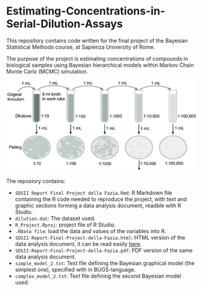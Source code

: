 # Estimating-Concentrations-in-Serial-Dilution-Assays

This repository contains code written for the final project of the Bayesian Statistical Methods course, at Sapienza University of Rome.

The purpose of the project is estimating concentrations of compounds in biological samples using Bayesian hierarchical models within Markov Chain Monte Carlo (MCMC) simulation.

![Example of serial dilution](https://github.com/AlessandradellaFazia/Estimating-Concentrations-in-Serial-Dilution-Assays/blob/main/images/elisa.jpg)


The reposiory contains: 

- `SDSII Report Final Project della Fazia.Rmd`: R Markdown file containing the R code needed to reproduce the project, with text and graphic sections forming a data analysis document, readble with R Studio.
- `dilution.dat`: The dataset used.
- `R_Project.Rproj`: project file of R Studio.
- `.RData file`: load the data and values of the variables into R.
- `SDSII-Report-Final-Project-della-Fazia.html`: HTML version of the data analysis document, it can be read easily [here](https://htmlpreview.github.io/?https://github.com/AlessandradellaFazia/Estimating-Concentrations-in-Serial-Dilution-Assays/blob/main/SDSII-Report-Final-Project-della-Fazia.html).
- `SDSII-Report-Final-Project-della-Fazia.pdf`: PDF version of the same data analysis document.
- `simple_model_2.txt`: Text file defining the Bayesian graphical model (the simplest one), specified with in BUGS-language.
- `complex_model_2.txt`: Text file defining the second Bayesian model used. 
